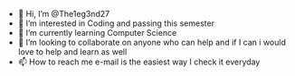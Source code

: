 - 👋 Hi, I’m @The1eg3nd27
- 👀 I’m interested in Coding and passing this semester 
- 🌱 I’m currently learning Computer Science
- 💞️ I’m looking to collaborate on anyone who can help and if I can i would love to help and learn as well 
- 📫 How to reach me e-mail is the easiest way I check it everyday 

<!---
The1eg3nd27/The1eg3nd27 is a ✨ special ✨ repository because its `README.md` (this file) appears on your GitHub profile.
You can click the Preview link to take a look at your changes.
--->
